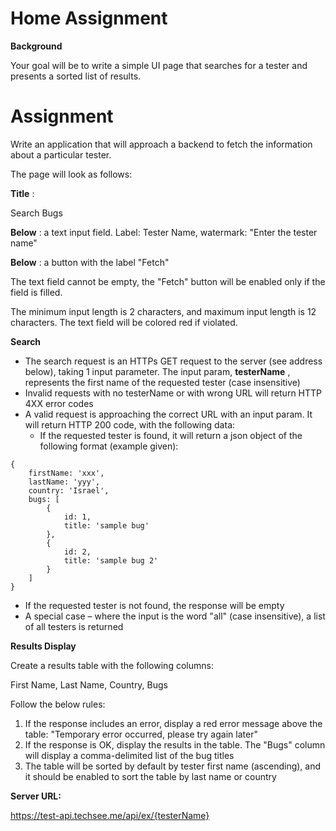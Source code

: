 # Home Assignment

**Background**

Your goal will be to write a simple UI page that searches for a tester and presents a sorted list of results.

# Assignment

Write an application that will approach a backend to fetch the information about a particular tester.

The page will look as follows:

**Title** :

Search Bugs

**Below** : a text input field. Label: Tester Name, watermark: &quot;Enter the tester name&quot;

**Below** : a button with the label &quot;Fetch&quot;

The text field cannot be empty, the &quot;Fetch&quot; button will be enabled only if the field is filled.

The minimum input length is 2 characters, and maximum input length is 12 characters. The text field will be colored red if violated.

**Search**

- The search request is an HTTPs GET request to the server (see address below), taking 1 input parameter. The input param, **testerName** , represents the first name of the requested tester (case insensitive)
- Invalid requests with no testerName or with wrong URL will return HTTP 4XX error codes
- A valid request is approaching the correct URL with an input param. It will return HTTP 200 code, with the following data:
  - If the requested tester is found, it will return a json object of the following format (example given):
```
{
    firstName: 'xxx',
    lastName: 'yyy',
    country: 'Israel',
    bugs: [
        {
            id: 1,
            title: 'sample bug'
        },
        {
            id: 2,
            title: 'sample bug 2'
        }
    ]
}
```
  - If the requested tester is not found, the response will be empty
  - A special case – where the input is the word &quot;all&quot; (case insensitive), a list of all testers is returned

**Results Display**

Create a results table with the following columns:

First Name, Last Name, Country, Bugs

Follow the below rules:

1. If the response includes an error, display a red error message above the table: &quot;Temporary error occurred, please try again later&quot;
2. If the response is OK, display the results in the table. The &quot;Bugs&quot; column will display a comma-delimited list of the bug titles
3. The table will be sorted by default by tester first name (ascending), and it should be enabled to sort the table by last name or country

**Server URL:**

https://test-api.techsee.me/api/ex/{testerName}